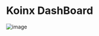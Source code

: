 # Koinx DashBoard
![image](https://github.com/code-sharad/KoinX-Dashboard/assets/61672294/148e416e-1583-45c5-a665-ee7604671066)


